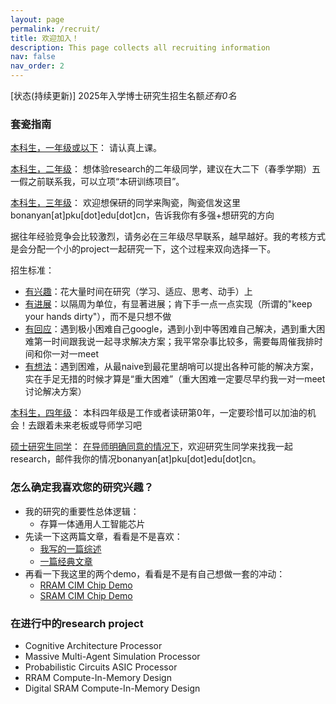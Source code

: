 ```yaml
---
layout: page
permalink: /recruit/
title: 欢迎加入！
description: This page collects all recruiting information
nav: false
nav_order: 2
---
```


[状态(持续更新)] 2025年入学博士研究生招生名额*还有0名*

### 套瓷指南
<a href='#'>本科生，一年级或以下</a>：
请认真上课。

<a href='#'>本科生，二年级</a>：
想体验research的二年级同学，建议在大二下（春季学期）五一假之前联系我，可以立项“本研训练项目”。

<a href='#'>本科生，三年级</a>：
欢迎想保研的同学来陶瓷，陶瓷信发这里bonanyan[at]pku[dot]edu[dot]cn，告诉我你有多强+想研究的方向

据往年经验竞争会比较激烈，请务必在三年级尽早联系，越早越好。我的考核方式是会分配一个小的project一起研究一下，这个过程来双向选择一下。

招生标准：
- <a href='#'>有兴趣</a>：花大量时间在研究（学习、适应、思考、动手）上
- <a href='#'>有进展</a>：以隔周为单位，有显著进展；肯下手一点一点实现（所谓的"keep your hands dirty"），而不是只想不做
- <a href='#'>有回应</a>：遇到极小困难自己google，遇到小到中等困难自己解决，遇到重大困难第一时间跟我说一起寻求解决方案；我平常杂事比较多，需要每周催我排时间和你一对一meet
- <a href='#'>有想法</a>：遇到困难，从最naive到最花里胡哨可以提出各种可能的解决方案，实在手足无措的时候才算是“重大困难”（重大困难一定要尽早约我一对一meet讨论解决方案）

<a href='#'>本科生，四年级</a>：
本科四年级是工作或者读研第0年，一定要珍惜可以加油的机会！去跟着未来老板或导师学习吧

<a href='#'>硕士研究生同学</a>：
<a href='#'>在导师明确同意的情况下</a>，欢迎研究生同学来找我一起research，邮件我你的情况bonanyan[at]pku[dot]edu[dot]cn。

### 怎么确定我喜欢您的研究兴趣？
- 我的研究的重要性总体逻辑：
  - 存算一体通用人工智能芯片
- 先读一下这两篇文章，看看是不是喜欢：
  - [我写的一篇综述](https://onlinelibrary.wiley.com/doi/abs/10.1002/aisy.201900068)
  - [一篇经典文章](https://www.nature.com/articles/s41586-022-04992-8)
- 再看一下我这里的两个demo，看看是不是有自己想做一套的冲动：
  - [RRAM CIM Chip Demo](https://www.bilibili.com/video/BV1Ba4y1s7m1/)
  - [SRAM CIM Chip Demo](https://www.bilibili.com/video/BV1fu411s7Z1)

### 在进行中的research project
- Cognitive Architecture Processor
- Massive Multi-Agent Simulation Processor
- Probabilistic Circuits ASIC Processor
- RRAM Compute-In-Memory Design
- Digital SRAM Compute-In-Memory Design